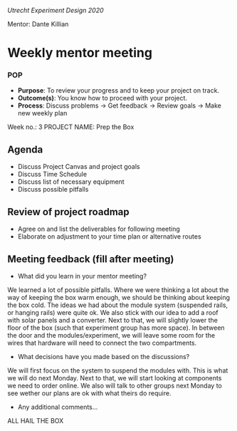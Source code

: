 *Utrecht Experiment Design 2020*

Mentor: Dante Killian

# Weekly mentor meeting

### POP

+ **Purpose**: To review your progress and to keep your project on track.
+ **Outcome(s)**: You know how to proceed with your project.
+ **Process**: Discuss problems → Get feedback → Review goals → Make new weekly plan

Week no.: 3
PROJECT NAME: Prep the Box

## Agenda 

+ Discuss Project Canvas and project goals
+ Discuss Time Schedule
+ Discuss list of necessary equipment
+ Discuss possible pitfalls


## Review of project roadmap

+ Agree on and list the deliverables for following meeting
+ Elaborate on adjustment to your time plan or alternative routes

## Meeting feedback (fill after meeting)

+ What did you learn in your mentor meeting?

We learned a lot of possible pitfalls. Where we were thinking a lot about the way of keeping the box warm enough, we should be thinking about keeping the box cold. The ideas we had about the module system (suspended rails, or hanging rails) were quite ok. We also stick with our idea to add a roof with solar panels and a converter. Next to that, we will slightly lower the floor of the box (such that experiment group has more space). In between the door and the modules/experiment, we will leave some room for the wires that hardware will need to connect the two compartments.

+ What decisions have you made based on the discussions?

We will first focus on the system to suspend the modules with. This is what we will do next Monday. Next to that, we will start looking at components we need to order online. We also will talk to other groups next Monday to see wether our plans are ok with what theirs do require.

+ Any additional comments...

ALL HAIL THE BOX
